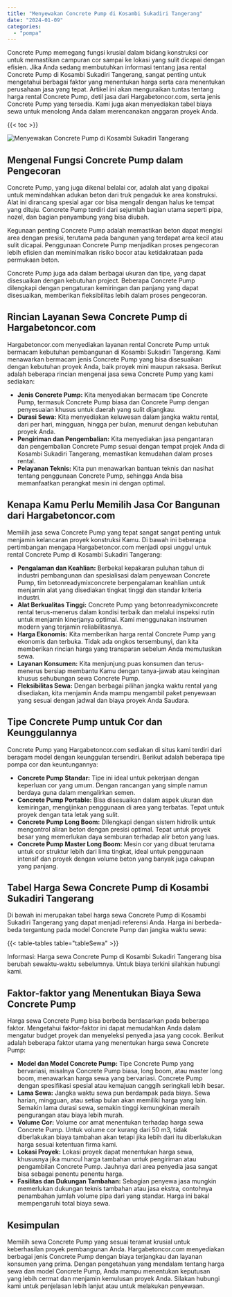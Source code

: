 ```yaml
---
title: "Menyewakan Concrete Pump di Kosambi Sukadiri Tangerang"
date: "2024-01-09"
categories: 
  - "pompa"
---
```




Concrete Pump memegang fungsi krusial dalam bidang konstruksi cor untuk memastikan campuran cor sampai ke lokasi yang sulit dicapai dengan efisien. Jika Anda sedang membutuhkan informasi tentang jasa rental Concrete Pump di Kosambi Sukadiri Tangerang, sangat penting untuk mengetahui berbagai faktor yang menentukan harga serta cara menentukan perusahaan jasa yang tepat. Artikel ini akan menguraikan tuntas tentang harga rental Concrete Pump, detil jasa dari Hargabetoncor.com, serta jenis Concrete Pump yang tersedia. Kami juga akan menyediakan tabel biaya sewa untuk menolong Anda dalam merencanakan anggaran proyek Anda.

{{< toc >}}

![Menyewakan Concrete Pump di Kosambi Sukadiri Tangerang](https://hargareadymixid.github.io/pompa/concrete-pump%20(27).png)

## Mengenal Fungsi Concrete Pump dalam Pengecoran

Concrete Pump, yang juga dikenal belalai cor, adalah alat yang dipakai untuk memindahkan adukan beton dari truk pengaduk ke area konstruksi. Alat ini dirancang spesial agar cor bisa mengalir dengan halus ke tempat yang dituju. Concrete Pump terdiri dari sejumlah bagian utama seperti pipa, nozel, dan bagian penyambung yang bisa diubah.

Kegunaan penting Concrete Pump adalah memastikan beton dapat mengisi area dengan presisi, terutama pada bangunan yang terdapat area kecil atau sulit dicapai. Penggunaan Concrete Pump menjadikan proses pengecoran lebih efisien dan meminimalkan risiko bocor atau ketidakrataan pada permukaan beton.

Concrete Pump juga ada dalam berbagai ukuran dan tipe, yang dapat disesuaikan dengan kebutuhan project. Beberapa Concrete Pump dilengkapi dengan pengaturan kemiringan dan panjang yang dapat disesuaikan, memberikan fleksibilitas lebih dalam proses pengecoran.

## Rincian Layanan Sewa Concrete Pump di Hargabetoncor.com

Hargabetoncor.com menyediakan layanan rental Concrete Pump untuk bermacam kebutuhan pembangunan di Kosambi Sukadiri Tangerang. Kami menawarkan bermacam jenis Concrete Pump yang bisa disesuaikan dengan kebutuhan proyek Anda, baik proyek mini maupun raksasa. Berikut adalah beberapa rincian mengenai jasa sewa Concrete Pump yang kami sediakan:

- **Jenis Concrete Pump:** Kita menyediakan bermacam tipe Concrete Pump, termasuk Concrete Pump biasa dan Concrete Pump dengan penyesuaian khusus untuk daerah yang sulit dijangkau.
- **Durasi Sewa:** Kita menyediakan keluwesan dalam jangka waktu rental, dari per hari, mingguan, hingga per bulan, menurut dengan kebutuhan proyek Anda.
- **Pengiriman dan Pengembalian:** Kita menyediakan jasa pengantaran dan pengembalian Concrete Pump sesuai dengan tempat projek Anda di Kosambi Sukadiri Tangerang, memastikan kemudahan dalam proses rental.
- **Pelayanan Teknis:** Kita pun menawarkan bantuan teknis dan nasihat tentang penggunaan Concrete Pump, sehingga Anda bisa memanfaatkan perangkat mesin ini dengan optimal.

## Kenapa Kamu Perlu Memilih Jasa Cor Bangunan dari Hargabetoncor.com

Memilih jasa sewa Concrete Pump yang tepat sangat sangat penting untuk menjamin kelancaran proyek konstruksi Kamu. Di bawah ini beberapa pertimbangan mengapa Hargabetoncor.com menjadi opsi unggul untuk rental Concrete Pump di Kosambi Sukadiri Tangerang:

- **Pengalaman dan Keahlian:** Berbekal kepakaran puluhan tahun di industri pembangunan dan spesialisasi dalam penyewaan Concrete Pump, tim betonreadymixconcrete berpengalaman keahlian untuk menjamin alat yang disediakan tingkat tinggi dan standar kriteria industri.
- **Alat Berkualitas Tinggi:** Concrete Pump yang betonreadymixconcrete rental terus-menerus dalam kondisi terbaik dan melalui inspeksi rutin untuk menjamin kinerjanya optimal. Kami menggunakan instrumen modern yang terjamin reliabilitasnya.
- **Harga Ekonomis:** Kita memberikan harga rental Concrete Pump yang ekonomis dan terbuka. Tidak ada ongkos tersembunyi, dan kita memberikan rincian harga yang transparan sebelum Anda memutuskan sewa.
- **Layanan Konsumen:** Kita menjunjung puas konsumen dan terus-menerus bersiap membantu Kamu dengan tanya-jawab atau keinginan khusus sehubungan sewa Concrete Pump.
- **Fleksibilitas Sewa:** Dengan berbagai pilihan jangka waktu rental yang disediakan, kita menjamin Anda mampu mengambil paket penyewaan yang sesuai dengan jadwal dan biaya proyek Anda Saudara.

## Tipe Concrete Pump untuk Cor dan Keunggulannya

Concrete Pump yang Hargabetoncor.com sediakan di situs kami terdiri dari beragam model dengan keunggulan tersendiri. Berikut adalah beberapa tipe pompa cor dan keuntungannya:

- **Concrete Pump Standar:** Tipe ini ideal untuk pekerjaan dengan keperluan cor yang umum. Dengan rancangan yang simple namun berdaya guna dalam mengalirkan semen.
- **Concrete Pump Portable:** Bisa disesuaikan dalam aspek ukuran dan kemiringan, mengijinkan penggunaan di area yang terbatas. Tepat untuk proyek dengan tata letak yang sulit.
- **Concrete Pump Long Boom:** Dilengkapi dengan sistem hidrolik untuk mengontrol aliran beton dengan presisi optimal. Tepat untuk proyek besar yang memerlukan daya semburan terhadap alir beton yang luas.
- **Concrete Pump Master Long Boom:** Mesin cor yang dibuat terutama untuk cor struktur lebih dari lima tingkat, ideal untuk penggunaan intensif dan proyek dengan volume beton yang banyak juga cakupan yang panjang.

## Tabel Harga Sewa Concrete Pump di Kosambi Sukadiri Tangerang

Di bawah ini merupakan tabel harga sewa Concrete Pump di Kosambi Sukadiri Tangerang yang dapat menjadi referensi Anda. Harga ini berbeda-beda tergantung pada model Concrete Pump dan jangka waktu sewa:

{{< table-tables table="tableSewa" >}}

Informasi: Harga sewa Concrete Pump di Kosambi Sukadiri Tangerang bisa berubah sewaktu-waktu sebelumnya. Untuk biaya terkini silahkan hubungi kami.

## Faktor-faktor yang Menentukan Biaya Sewa Concrete Pump

Harga sewa Concrete Pump bisa berbeda berdasarkan pada beberapa faktor. Mengetahui faktor-faktor ini dapat memudahkan Anda dalam mengatur budget proyek dan menyeleksi penyedia jasa yang cocok. Berikut adalah beberapa faktor utama yang menentukan harga sewa Concrete Pump:

- **Model dan Model Concrete Pump:** Tipe Concrete Pump yang bervariasi, misalnya Concrete Pump biasa, long boom, atau master long boom, menawarkan harga sewa yang bervariasi. Concrete Pump dengan spesifikasi spesial atau kemajuan canggih seringkali lebih besar.
- **Lama Sewa:** Jangka waktu sewa pun berdampak pada biaya. Sewa harian, mingguan, atau setiap bulan akan memiliki harga yang lain. Semakin lama durasi sewa, semakin tinggi kemungkinan meraih pengurangan atau biaya lebih murah.
- **Volume Cor:** Volume cor amat menentukan terhadap harga sewa Concrete Pump. Untuk volume cor kurang dari 50 m3, tidak diberlakukan biaya tambahan akan tetapi jika lebih dari itu diberlakukan harga sesuai ketentuan firma kami.
- **Lokasi Proyek:** Lokasi proyek dapat menentukan harga sewa, khususnya jika muncul harga tambahan untuk pengiriman atau pengambilan Concrete Pump. Jauhnya dari area penyedia jasa sangat bisa sebagai penentu penentu harga.
- **Fasilitas dan Dukungan Tambahan:** Sebagian penyewa jasa mungkin memerlukan dukungan teknis tambahan atau jasa ekstra, contohnya penambahan jumlah volume pipa dari yang standar. Harga ini bakal mempengaruhi total biaya sewa.

## Kesimpulan

Memilih sewa Concrete Pump yang sesuai teramat krusial untuk keberhasilan proyek pembangunan Anda. Hargabetoncor.com menyediakan berbagai jenis Concrete Pump dengan biaya terjangkau dan layanan konsumen yang prima. Dengan pengetahuan yang mendalam tentang harga sewa dan model Concrete Pump, Anda mampu menentukan keputusan yang lebih cermat dan menjamin kemulusan proyek Anda. Silakan hubungi kami untuk penjelasan lebih lanjut atau untuk melakukan penyewaan.
